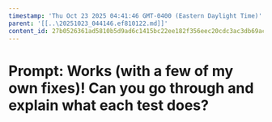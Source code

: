 ```yaml
---
timestamp: 'Thu Oct 23 2025 04:41:46 GMT-0400 (Eastern Daylight Time)'
parent: '[[..\20251023_044146.ef810122.md]]'
content_id: 27b0526361ad5810b5d9ad6c1415bc22ee182f356eec20cdc3ac3db69ace4765
---
```


# Prompt: Works (with a few of my own fixes)! Can you go through and explain what each test does?
